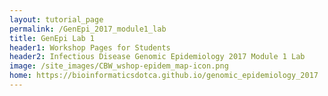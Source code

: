 ```yaml
---
layout: tutorial_page
permalink: /GenEpi_2017_module1_lab
title: GenEpi Lab 1
header1: Workshop Pages for Students
header2: Infectious Disease Genomic Epidemiology 2017 Module 1 Lab
image: /site_images/CBW_wshop-epidem_map-icon.png
home: https://bioinformaticsdotca.github.io/genomic_epidemiology_2017
---
```


